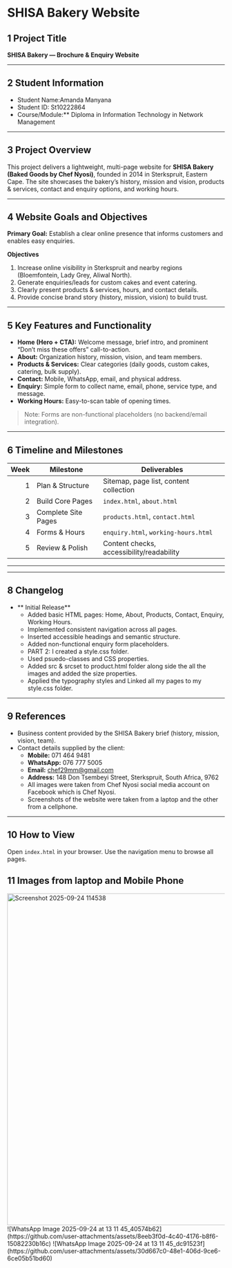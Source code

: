 # SHISA Bakery Website

## 1 Project Title
**SHISA Bakery — Brochure & Enquiry Website**

---

## 2 Student Information
- Student Name:Amanda Manyana
- Student ID: St10222864
- Course/Module:** Diploma in Information Technology in Network Management


---

## 3 Project Overview
This project delivers a lightweight, multi-page website for **SHISA Bakery (Baked Goods by Chef Nyosi)**, founded in 2014 in Sterkspruit, Eastern Cape. The site showcases the bakery’s history, mission and vision, products & services, contact and enquiry options, and working hours.

---

## 4 Website Goals and Objectives
**Primary Goal:** Establish a clear online presence that informs customers and enables easy enquiries.

**Objectives**
1. Increase online visibility in Sterkspruit and nearby regions (Bloemfontein, Lady Grey, Aliwal North).
2. Generate enquiries/leads for custom cakes and event catering.
3. Clearly present products & services, hours, and contact details.
4. Provide concise brand story (history, mission, vision) to build trust.

---

## 5 Key Features and Functionality
- **Home (Hero + CTA):** Welcome message, brief intro, and prominent “Don’t miss these offers” call-to-action.
- **About:** Organization history, mission, vision, and team members.
- **Products & Services:** Clear categories (daily goods, custom cakes, catering, bulk supply).
- **Contact:** Mobile, WhatsApp, email, and physical address.
- **Enquiry:** Simple form to collect name, email, phone, service type, and message.
- **Working Hours:** Easy-to-scan table of opening times.

> Note: Forms are non-functional placeholders (no backend/email integration).

---

## 6 Timeline and Milestones
| Week | Milestone                          | Deliverables                                  |
|-----:|------------------------------------|-----------------------------------------------|
| 1    | Plan & Structure                   | Sitemap, page list, content collection        |
| 2    | Build Core Pages                   | `index.html`, `about.html`                    |
| 3    | Complete Site Pages                | `products.html`, `contact.html`               |
| 4    | Forms & Hours                      | `enquiry.html`, `working-hours.html`          |
| 5    | Review & Polish                    | Content checks, accessibility/readability     |

---


---

## 8 Changelog
- ** Initial Release**
  - Added basic HTML pages: Home, About, Products, Contact, Enquiry, Working Hours.
  - Implemented consistent navigation across all pages.
  - Inserted accessible headings and semantic structure.
  - Added non-functional enquiry form placeholders.
  - PART 2: I created a style.css folder.
  - Used psuedo-classes and CSS properties.
  - Added src & srcset to product.html folder along side the all the images and added the size properties.
  - Applied the typography styles and Linked all my pages to my style.css folder.


---

## 9 References
- Business content provided by the SHISA Bakery brief (history, mission, vision, team).
- Contact details supplied by the client:
  - **Mobile:** 071 464 9481
  - **WhatsApp:** 076 777 5005
  - **Email:** chef29mm@gmail.com
  - **Address:** 148 Don Tsembeyi Street, Sterkspruit, South Africa, 9762
  - All images were taken from Chef Nyosi social media account on Facebook which is Chef Nyosi.
  - Screenshots of the website were taken from a laptop and the other from a cellphone.



---

## 10 How to View
Open `index.html` in your browser. Use the navigation menu to browse all pages.
## 11 Images from laptop and Mobile Phone
<img width="1365" height="767" alt="Screenshot 2025-09-24 114538" src="https://github.com/user-attachments/assets/abc95150-8db3-40ce-8cf8-a40d3d7beae2" />
![WhatsApp Image 2025-09-24 at 13 11 45_40574b62](https://github.com/user-attachments/assets/8eeb3f0d-4c40-4176-b8f6-15082230b16c)
![WhatsApp Image 2025-09-24 at 13 11 45_dc91523f](https://github.com/user-attachments/assets/30d667c0-48e1-406d-9ce6-6ce05b51bd60)





